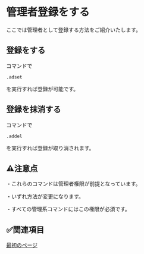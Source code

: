 # 管理者登録をする
ここでは管理者として登録する方法をご紹介いたします。

## 登録をする
コマンドで
```
.adset
```

を実行すれば登録が可能です。

## 登録を抹消する
コマンドで
```
.addel
```

を実行すれば登録が取り消されます。

## ⚠️注意点
・これらのコマンドは管理者権限が前提となっています。

・いずれ方法が変更になります。

・すべての管理系コマンドにはこの権限が必須です。

## ✅関連項目

[最初のページ](https://github.com/akikaki-bot/priceless-docs/blob/main/readme.md)
